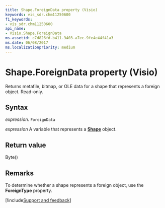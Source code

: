 ```yaml
---
title: Shape.ForeignData property (Visio)
keywords: vis_sdr.chm11250600
f1_keywords:
- vis_sdr.chm11250600
api_name:
- Visio.Shape.ForeignData
ms.assetid: c7d826fd-b411-3403-a7ec-9fe4e44f41a3
ms.date: 06/08/2017
ms.localizationpriority: medium
---
```



# Shape.ForeignData property (Visio)

Returns metafile, bitmap, or OLE data for a shape that represents a foreign object. Read-only.


## Syntax

_expression_. `ForeignData`

_expression_ A variable that represents a **[Shape](Visio.Shape.md)** object.


## Return value

Byte()


## Remarks

To determine whether a shape represents a foreign object, use the **ForeignType** property.

[!include[Support and feedback](~/includes/feedback-boilerplate.md)]